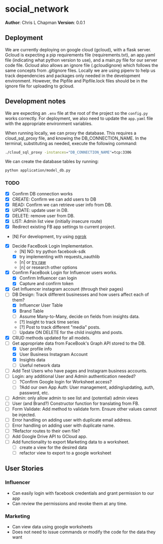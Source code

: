 # social_network

**Author**: Chris L Chapman
**Version**: 0.0.1

## Deployment

We are currently deploying on google cloud (gcloud), with a flask server. Gcloud is expecting a pip requirements file (requirements.txt), an app.yaml file (indicating what python version to use), and a main.py file for our server code file. Gcloud also allows an ignore file (.gcloudignore) which follows the same concepts from .gitignore files. Locally we are using pipenv to help us track dependencies and packages only needed in the development environment. However, the Pipfile and Pipfile.lock files should be in the ignore file for uploading to gcloud.

## Development notes

We are expecting an `.env` file at the root of the project so the `config.py` works correctly. For deployment, we also need to update the `app.yaml` file with the appropriate environment variables.

When running locally, we can proxy the database. This requires a cloud_sql_proxy file, and knowing the DB_CONNECTION_NAME. In the terminal, substituting as needed, execute the following command:

``` bash
./cloud_sql_proxy -instances="DB_CONNECTION_NAME"=tcp:3306
```

We can create the database tables by running:

``` bash
python application/model_db.py
```

### TODO

- [x] Confirm DB connection works
- [x] CREATE: Confirm we can add users to DB
- [x] READ:   Confirm we can retrieve user info from DB.
- [x] UPDATE: update user in DB.
- [x] DELETE: remove user from DB.
- [x] LIST: Admin list view (initially insecure route)
- [x] Redirect existing FB app settings to current project.
- [N] For development, try using [ngrok](https://ngrok.com/)
- [x] Decide FaceBook Login Implementation.
  - [N] NO: try python facebook-sdk
  - [x] try implementing with requests_oauthlib
  - [n] or [try raw](https://docs.simplelogin.io/docs/code-flow/)
  - [n] or research other options
- [x] Confirm FaceBook Login for Influencer users works.
  - [x] Confirm Influencer can login
  - [x] Capture and confirm token
- [x] Get Influencer instagram account (through their pages)
- [ ] DB Design: Track different businesses and how users affect each of them?
  - [x] Influencer User Table
  - [x] Brand Table
  - [ ] Assume Many-to-Many, decide on fields from insights data.
  - [?] Insight to track time series
  - [?] Post to track different "media" posts.
  - [ ] Update ON DELETE for the child insights and posts.
- [x] CRUD methods updated for all models.
- [ ] Get appropriate data from FaceBook's Graph API stored to the DB.
  - [x] User profile info
  - [x] User Business Instagram Account
  - [x] Insights data
  - [ ] Useful network data
- [ ] Add Test Users who have pages and Instagram business accounts.
- [ ] Login: any additional User and Admin authentication needed?
  - [ ] ?Confirm Google login for Worksheet access?
  - [ ] ?Add our own App Auth: User management, adding/updating, auth, password, etc.
- [ ] Admin: only allow admin to see list and (potential) admin views
- [ ] User (and Brand?) Constructor function for translating from FB.
- [ ] Form Validate: Add method to validate form. Ensure other values cannot be injected.
- [ ] Error handling on adding user with duplicate email address.
- [ ] Error handling on adding user with duplicate name.
- [ ] ?Refactor routes to their own file?
- [ ] Add Google Drive API to GCloud app.
- [ ] Add functionality to export Marketing data to a worksheet.
  - [ ] create a view for the desired data
  - [ ] refactor view to export to a google worksheet

## User Stories

### Influencer

- Can easily login with facebook credentials and grant permission to our app
- Can review the permissions and revoke them at any time.

### Marketing

- Can view data using google worksheets
- Does not need to issue commands or modify the code for the data they want
